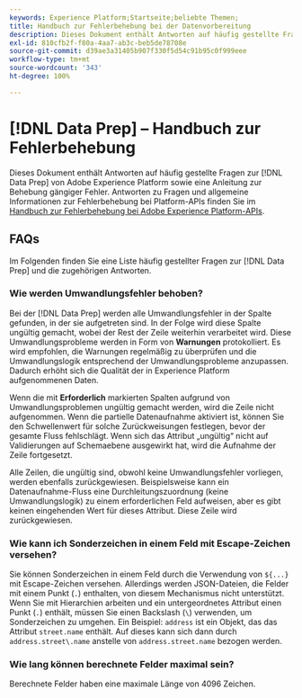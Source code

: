 ```yaml
---
keywords: Experience Platform;Startseite;beliebte Themen;
title: Handbuch zur Fehlerbehebung bei der Datenvorbereitung
description: Dieses Dokument enthält Antworten auf häufig gestellte Fragen zur Adobe Experience Platform-Datenvorbereitung.
exl-id: 810cfb2f-f80a-4aa7-ab3c-beb5de78708e
source-git-commit: d39ae3a31405b907f330f5d54c91b95c0f999eee
workflow-type: tm+mt
source-wordcount: '343'
ht-degree: 100%

---
```


# [!DNL Data Prep] – Handbuch zur Fehlerbehebung

Dieses Dokument enthält Antworten auf häufig gestellte Fragen zur [!DNL Data Prep] von Adobe Experience Platform sowie eine Anleitung zur Behebung gängiger Fehler. Antworten zu Fragen und allgemeine Informationen zur Fehlerbehebung bei Platform-APIs finden Sie im [Handbuch zur Fehlerbehebung bei Adobe Experience Platform-APIs](../landing/troubleshooting.md).

## FAQs

Im Folgenden finden Sie eine Liste häufig gestellter Fragen zur [!DNL Data Prep] und die zugehörigen Antworten.

### Wie werden Umwandlungsfehler behoben?

Bei der [!DNL Data Prep] werden alle Umwandlungsfehler in der Spalte gefunden, in der sie aufgetreten sind. In der Folge wird diese Spalte ungültig gemacht, wobei der Rest der Zeile weiterhin verarbeitet wird. Diese Umwandlungsprobleme werden in Form von **Warnungen** protokolliert. Es wird empfohlen, die Warnungen regelmäßig zu überprüfen und die Umwandlungslogik entsprechend der Umwandlungsprobleme anzupassen. Dadurch erhöht sich die Qualität der in Experience Platform aufgenommenen Daten.

Wenn die mit **Erforderlich** markierten Spalten aufgrund von Umwandlungsproblemen ungültig gemacht werden, wird die Zeile nicht aufgenommen. Wenn die partielle Datenaufnahme aktiviert ist, können Sie den Schwellenwert für solche Zurückweisungen festlegen, bevor der gesamte Fluss fehlschlägt. Wenn sich das Attribut „ungültig“ nicht auf Validierungen auf Schemaebene ausgewirkt hat, wird die Aufnahme der Zeile fortgesetzt.

Alle Zeilen, die ungültig sind, obwohl keine Umwandlungsfehler vorliegen, werden ebenfalls zurückgewiesen. Beispielsweise kann ein Datenaufnahme-Fluss eine Durchleitungszuordnung (keine Umwandlungslogik) zu einem erforderlichen Feld aufweisen, aber es gibt keinen eingehenden Wert für dieses Attribut. Diese Zeile wird zurückgewiesen.

### Wie kann ich Sonderzeichen in einem Feld mit Escape-Zeichen versehen?

Sie können Sonderzeichen in einem Feld durch die Verwendung von `${...}` mit Escape-Zeichen versehen. Allerdings werden JSON-Dateien, die Felder mit einem Punkt (`.`) enthalten, von diesem Mechanismus nicht unterstützt. Wenn Sie mit Hierarchien arbeiten und ein untergeordnetes Attribut einen Punkt (`.`) enthält, müssen Sie einen Backslash (`\`) verwenden, um Sonderzeichen zu umgehen. Ein Beispiel: `address` ist ein Objekt, das das Attribut `street.name` enthält. Auf dieses kann sich dann durch `address.street\.name` anstelle von `address.street.name` bezogen werden.

### Wie lang können berechnete Felder maximal sein?

Berechnete Felder haben eine maximale Länge von 4096 Zeichen.